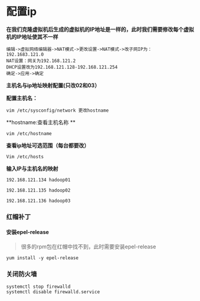 # 配置ip

**在我们克隆虚拟机后生成的虚拟机的IP地址是一样的，此时我们需要修改每个虚拟机的IP地址使其不一样**

```
编辑->虚拟网络编辑器->NAT模式->更改设置->NAT模式->改子网IP为：
192.1683.121.0
NAT设置：网关为192.168.121.2
DHCP设置改为192.168.121.128-192.168.121.254
确定->应用->确定
```

**主机名与ip地址映射配置(只改02和03）**

**配置主机名：**

```
vim /etc/sysconfig/network 更改hostname 
```

**hostname:查看主机名称 **

```
vim /etc/hostname 
```

**查看ip地址可选范围（每台都要改）**

```
Vim /etc/hosts
```

**输入IP与主机名的映射**

```
192.168.121.134 hadoop01

192.168.121.135 hadoop02

192.168.121.136 hadoop03
```



### 红帽补丁

#### 安装epel-release

>很多的rpm包在红帽中找不到，此时需要安装epel-release

```
yum install -y epel-release
```



### 关闭防火墙

```
systemctl stop firewalld
systemctl disable firewalld.service
```

